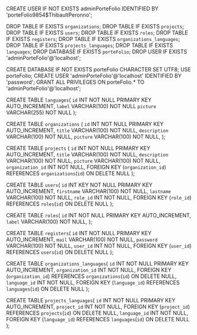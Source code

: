 CREATE USER IF NOT EXISTS adminPorteFolio IDENTIFIED BY 'porteFolio9854$ThibaultPeronno';

DROP TABLE IF EXISTS `organizations`;
DROP TABLE IF EXISTS `projects`;
DROP TABLE IF EXISTS `users`;
DROP TABLE IF EXISTS `roles`;
DROP TABLE IF EXISTS `registers`;
DROP TABLE IF EXISTS `organizations_languages`;
DROP TABLE IF EXISTS `projects_languages`;
DROP TABLE IF EXISTS `languages`;
DROP DATABASE IF EXISTS `porteFolio`;
DROP USER IF EXISTS 'adminPorteFolio'@'localhost';


CREATE DATABASE IF NOT EXISTS porteFolio CHARACTER SET UTF8;
USE porteFolio;
CREATE USER 'adminPorteFolio'@'localhost' IDENTIFIED BY 'password';
GRANT ALL PRIVILEGES ON porteFolio.* TO 'adminPorteFolio'@'localhost';

CREATE TABLE `languages`(
`id` INT NOT NULL PRIMARY KEY AUTO_INCREMENT,
`label` VARCHAR(100) NOT NULL
`picture` VARCHAR(255) NOT NULL
);

CREATE TABLE `organizations` (
`id` INT NOT NULL PRIMARY KEY AUTO_INCREMENT,
`title` VARCHAR(100) NOT NULL,
`description` VARCHAR(100) NOT NULL,
`picture` VARCHAR(100) NOT NULL,
);

CREATE TABLE `projects` (
`id` INT NOT NULL PRIMARY KEY AUTO_INCREMENT,
`title` VARCHAR(100) NOT NULL,
`description` VARCHAR(100) NOT NULL,
`picture` VARCHAR(100) NOT NULL,
`organization_id` INT  NOT NULL,
FOREIGN KEY (`organization_id`)
    REFERENCES `organizations`(`id`)
    ON DELETE NULL
);

CREATE TABLE `users`(
`id` INT KEY NOT NULL PRIMARY KEY AUTO_INCREMENT,
`firstname` VARCHAR(100) NOT NULL,
`lastname` VARCHAR(100) NOT NULL,
`role_id` INT  NOT NULL,
FOREIGN KEY (`role_id`)
    REFERENCES `roles`(`id`)
    ON DELETE NULL
);

CREATE TABLE `roles`(
`id` INT NOT NULL PRIMARY KEY AUTO_INCREMENT,
`label` VARCHAR(100) NOT NULL,
);

CREATE TABLE `registers`(
`id` INT NOT NULL PRIMARY KEY AUTO_INCREMENT,
`mail` VARCHAR(100) NOT NULL,
`password` VARCHAR(100) NOT NULL,
`user_id` INT NOT NULL,
FOREIGN KEY (`user_id`)
    REFERENCES `users`(`id`)
    ON DELETE NULL
);

CREATE TABLE `organizations_languages`(
`id` INT NOT NULL PRIMARY KEY AUTO_INCREMENT,
`organization_id` INT NOT NULL,
FOREIGN KEY (`organization_id`)
    REFERENCES `organizations`(`id`)
    ON DELETE NULL,
`language_id` INT NOT NULL,
FOREIGN KEY (`language_id`)
    REFERENCES `languages`(`id`)
    ON DELETE NULL
);

CREATE TABLE `projects_languages`(
`id` INT NOT NULL PRIMARY KEY AUTO_INCREMENT,
`project_id` INT NOT NULL,
FOREIGN KEY (`project_id`)
    REFERENCES `projects`(`id`)
    ON DELETE NULL,
`language_id` INT NOT NULL,
FOREIGN KEY (`language_id`)
    REFERENCES `languages`(`id`)
    ON DELETE NULL
);
